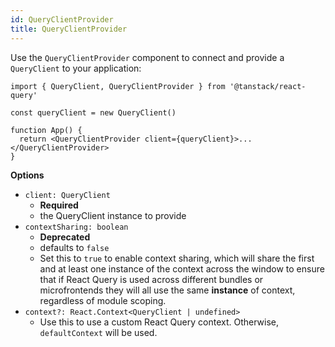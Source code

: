 ```yaml
---
id: QueryClientProvider
title: QueryClientProvider
---
```


Use the `QueryClientProvider` component to connect and provide a `QueryClient` to your application:

```tsx
import { QueryClient, QueryClientProvider } from '@tanstack/react-query'

const queryClient = new QueryClient()

function App() {
  return <QueryClientProvider client={queryClient}>...</QueryClientProvider>
}
```

**Options**

- `client: QueryClient`
  - **Required**
  - the QueryClient instance to provide
- `contextSharing: boolean`
  - **Deprecated**
  - defaults to `false`
  - Set this to `true` to enable context sharing, which will share the first and at least one instance of the context across the window to ensure that if React Query is used across different bundles or microfrontends they will all use the same **instance** of context, regardless of module scoping.
- `context?: React.Context<QueryClient | undefined>`
  - Use this to use a custom React Query context. Otherwise, `defaultContext` will be used.
